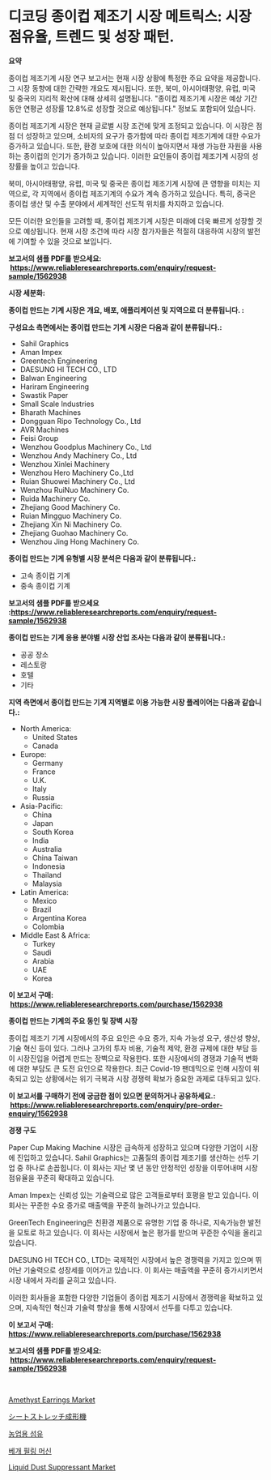<p><h1>디코딩 종이컵 제조기 시장 메트릭스: 시장 점유율, 트렌드 및 성장 패턴.</h1></p><p><strong>요약</strong></p>
<p><p>종이컵 제조기계 시장 연구 보고서는 현재 시장 상황에 특정한 주요 요약을 제공합니다. 그 시장 동향에 대한 간략한 개요도 제시됩니다. 또한, 북미, 아시아태평양, 유럽, 미국 및 중국의 지리적 확산에 대해 상세히 설명됩니다. "종이컵 제조기계 시장은 예상 기간 동안 연평균 성장률 12.8%로 성장할 것으로 예상됩니다." 정보도 포함되어 있습니다.</p><p>종이컵 제조기계 시장은 현재 글로벌 시장 조건에 맞게 조정되고 있습니다. 이 시장은 점점 더 성장하고 있으며, 소비자의 요구가 증가함에 따라 종이컵 제조기계에 대한 수요가 증가하고 있습니다. 또한, 환경 보호에 대한 의식이 높아지면서 재생 가능한 자원을 사용하는 종이컵의 인기가 증가하고 있습니다. 이러한 요인들이 종이컵 제조기계 시장의 성장률을 높이고 있습니다.</p><p>북미, 아시아태평양, 유럽, 미국 및 중국은 종이컵 제조기계 시장에 큰 영향을 미치는 지역으로, 각 지역에서 종이컵 제조기계의 수요가 계속 증가하고 있습니다. 특히, 중국은 종이컵 생산 및 수출 분야에서 세계적인 선도적 위치를 차지하고 있습니다.</p><p>모든 이러한 요인들을 고려할 때, 종이컵 제조기계 시장은 미래에 더욱 빠르게 성장할 것으로 예상됩니다. 현재 시장 조건에 따라 시장 참가자들은 적절히 대응하여 시장의 발전에 기여할 수 있을 것으로 보입니다.</p></p>
<p><strong>보고서의 샘플 PDF를 받으세요: &nbsp;<a href="https://www.reliableresearchreports.com/enquiry/request-sample/1562938">https://www.reliableresearchreports.com/enquiry/request-sample/1562938</a></strong></p>
<p><strong>시장 세분화:</strong></p>
<p><strong> 종이컵 만드는 기계 시장은 개요, 배포, 애플리케이션 및 지역으로 더 분류됩니다. :</strong></p>
<p><strong>구성요소 측면에서는 종이컵 만드는 기계 시장은 다음과 같이 분류됩니다.:</strong></p>
<p><ul><li>Sahil Graphics</li><li>Aman Impex</li><li>Greentech Engineering</li><li>DAESUNG HI TECH CO., LTD</li><li>Balwan Engineering</li><li>Hariram Engineering</li><li>Swastik Paper</li><li>Small Scale Industries</li><li>Bharath Machines</li><li>Dongguan Ripo Technology Co., Ltd</li><li>AVR Machines</li><li>Feisi Group</li><li>Wenzhou Goodplus Machinery Co., Ltd</li><li>Wenzhou Andy Machinery Co., Ltd</li><li>Wenzhou Xinlei Machinery</li><li>Wenzhou Hero Machinery Co.,Ltd</li><li>Ruian Shuowei Machinery Co., Ltd</li><li>Wenzhou RuiNuo Machinery Co.</li><li>Ruida Machinery Co.</li><li>Zhejiang Good Machinery Co.</li><li>Ruian Mingguo Machinery Co.</li><li>Zhejiang Xin Ni Machinery Co.</li><li>Zhejiang Guohao Machinery Co.</li><li>Wenzhou Jing Hong Machinery Co.</li></ul></p>
<p><strong> 종이컵 만드는 기계 유형별 시장 분석은 다음과 같이 분류됩니다.:</strong></p>
<p><ul><li>고속 종이컵 기계</li><li>중속 종이컵 기계</li></ul></p>
<p><strong>보고서의 샘플 PDF를 받으세요 :<a href="https://www.reliableresearchreports.com/enquiry/request-sample/1562938">https://www.reliableresearchreports.com/enquiry/request-sample/1562938</a></strong></p>
<p><strong> 종이컵 만드는 기계 응용 분야별 시장 산업 조사는 다음과 같이 분류됩니다.:</strong></p>
<p><ul><li>공공 장소</li><li>레스토랑</li><li>호텔</li><li>기타</li></ul></p>
<p><strong>지역 측면에서 종이컵 만드는 기계 지역별로 이용 가능한 시장 플레이어는 다음과 같습니다.:</strong></p>
<p><ul>
    <li>
        North America:
        <ul>
            <li>United States</li>
            <li>Canada</li>
        </ul>
    </li>
    <li>
        Europe:
        <ul>
            <li>Germany</li>
            <li>France</li>
            <li>U.K.</li>
            <li>Italy</li>
            <li>Russia</li>
        </ul>
    </li>
    <li>
        Asia-Pacific:
        <ul>
            <li>China</li>
            <li>Japan</li>
            <li>South Korea</li>
            <li>India</li>
            <li>Australia</li>
            <li>China Taiwan</li>
            <li>Indonesia</li>
            <li>Thailand</li>
            <li>Malaysia</li>
        </ul>
    </li>
    <li>
        Latin America:
        <ul>
            <li>Mexico</li>
            <li>Brazil</li>
            <li>Argentina Korea</li>
            <li>Colombia</li>
        </ul>
    </li>
    <li>
        Middle East & Africa:
        <ul>
            <li>Turkey</li>
            <li>Saudi</li>
            <li>Arabia</li>
            <li>UAE</li>
            <li>Korea</li>
        </ul>
    </li>
    </ul></p>
<p><strong>이 보고서 구매: &nbsp;<a href="https://www.reliableresearchreports.com/purchase/1562938">https://www.reliableresearchreports.com/purchase/1562938</a></strong></p>
<p><strong>종이컵 만드는 기계의 주요 동인 및 장벽 시장</strong></p>
<p><p>종이컵 제조기 기계 시장에서의 주요 요인은 수요 증가, 지속 가능성 요구, 생산성 향상, 기술 혁신 등이 있다. 그러나 고가의 투자 비용, 기술적 제약, 환경 규제에 대한 부담 등이 시장진입을 어렵게 만드는 장벽으로 작용한다. 또한 시장에서의 경쟁과 기술적 변화에 대한 부담도 큰 도전 요인으로 작용한다. 최근 Covid-19 팬데믹으로 인해 시장이 위축되고 있는 상황에서는 위기 극복과 시장 경쟁력 확보가 중요한 과제로 대두되고 있다.</p></p>
<p><strong>이 보고서를 구매하기 전에 궁금한 점이 있으면 문의하거나 공유하세요.: &nbsp;<a href="https://www.reliableresearchreports.com/enquiry/pre-order-enquiry/1562938">https://www.reliableresearchreports.com/enquiry/pre-order-enquiry/1562938</a></strong></p>
<p><strong>경쟁 구도</strong></p>
<p><p>Paper Cup Making Machine 시장은 급속하게 성장하고 있으며 다양한 기업이 시장에 진입하고 있습니다. Sahil Graphics는 고품질의 종이컵 제조기를 생산하는 선두 기업 중 하나로 손꼽힙니다. 이 회사는 지난 몇 년 동안 안정적인 성장을 이루어내며 시장 점유율을 꾸준히 확대하고 있습니다.</p><p>Aman Impex는 신뢰성 있는 기술력으로 많은 고객들로부터 호평을 받고 있습니다. 이 회사는 꾸준한 수요 증가로 매출액을 꾸준히 늘려나가고 있습니다.</p><p>GreenTech Engineering은 친환경 제품으로 유명한 기업 중 하나로, 지속가능한 발전을 모토로 하고 있습니다. 이 회사는 시장에서 높은 평가를 받으며 꾸준한 수익을 올리고 있습니다.</p><p>DAESUNG HI TECH CO., LTD는 국제적인 시장에서 높은 경쟁력을 가지고 있으며 뛰어난 기술력으로 성장세를 이어가고 있습니다. 이 회사는 매출액을 꾸준히 증가시키면서 시장 내에서 자리를 굳히고 있습니다.</p><p>이러한 회사들을 포함한 다양한 기업들이 종이컵 제조기 시장에서 경쟁력을 확보하고 있으며, 지속적인 혁신과 기술력 향상을 통해 시장에서 선두를 다투고 있습니다.</p></p>
<p><strong>이 보고서 구매: &nbsp; <a href="https://www.reliableresearchreports.com/purchase/1562938">https://www.reliableresearchreports.com/purchase/1562938</a></strong></p>
<p><strong>보고서의 샘플 PDF를 받으세요: &nbsp;<a href="https://www.reliableresearchreports.com/enquiry/request-sample/1562938">https://www.reliableresearchreports.com/enquiry/request-sample/1562938</a></strong><strong></strong></p>
<p>&nbsp;</p>
<p><p><a href="https://github.com/abdelrhmankishk22/Market-Research-Report-List-3/blob/main/amethyst-earrings-market.md">Amethyst Earrings Market</a></p><p><a href="https://github.com/lrlmopnhwd79300/Market-Research-Report-List-1/blob/main/88621995442.md">シートストレッチ成形機</a></p><p><a href="https://github.com/vsckjg50460/Market-Research-Report-List-1/blob/main/42813525056.md">농업용 섬유</a></p><p><a href="https://github.com/GabrielBlanda5656/Market-Research-Report-List-1/blob/main/21139855057.md">베개 필링 머신</a></p><p><a href="https://issuu.com/reportprime-2/docs/liquid-dust-suppressant-market-size-2030.pptx">Liquid Dust Suppressant Market</a></p></p>